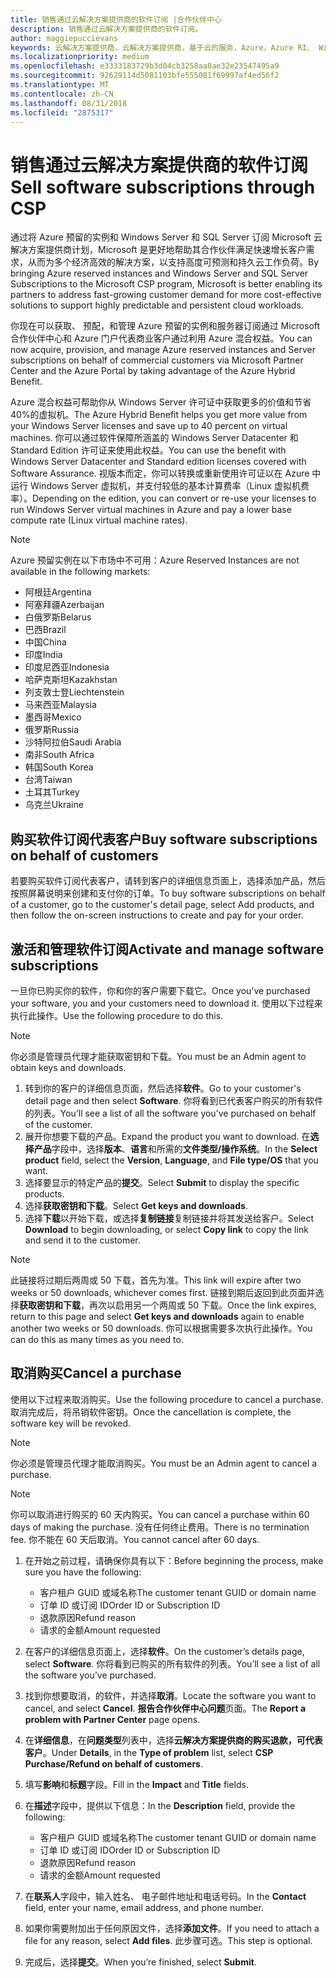 ```yaml
---
title: 销售通过云解决方案提供商的软件订阅 |合作伙伴中心
description: 销售通过云解决方案提供商的软件订阅。
author: maggiepuccievans
keywords: 云解决方案提供商，云解决方案提供商，基于云的服务，Azure，Azure RI、 Windows Server、 SQL Server，软件订阅
ms.localizationpriority: medium
ms.openlocfilehash: e3333183729b3d04cb3258aa8ae32e23547495a9
ms.sourcegitcommit: 92629114d5081103bfe555081f69997af4ed56f2
ms.translationtype: MT
ms.contentlocale: zh-CN
ms.lasthandoff: 08/31/2018
ms.locfileid: "2875317"
---
```

# <a name="sell-software-subscriptions-through-csp"></a><span data-ttu-id="5e9d5-104">销售通过云解决方案提供商的软件订阅</span><span class="sxs-lookup"><span data-stu-id="5e9d5-104">Sell software subscriptions through CSP</span></span>

<span data-ttu-id="5e9d5-105">通过将 Azure 预留的实例和 Windows Server 和 SQL Server 订阅 Microsoft 云解决方案提供商计划，Microsoft 是更好地帮助其合作伙伴满足快速增长客户需求，从而为多个经济高效的解决方案，以支持高度可预测和持久云工作负荷。</span><span class="sxs-lookup"><span data-stu-id="5e9d5-105">By bringing Azure reserved instances and Windows Server and SQL Server Subscriptions to the Microsoft CSP program, Microsoft is better enabling its partners to address fast-growing customer demand for more cost-effective solutions to support highly predictable and persistent cloud workloads.</span></span> 

<span data-ttu-id="5e9d5-106">你现在可以获取、 预配，和管理 Azure 预留的实例和服务器订阅通过 Microsoft 合作伙伴中心和 Azure 门户代表商业客户通过利用 Azure 混合权益。</span><span class="sxs-lookup"><span data-stu-id="5e9d5-106">You can now acquire, provision, and manage Azure reserved instances and Server subscriptions on behalf of commercial customers via Microsoft Partner Center and the Azure Portal by taking advantage of the Azure Hybrid Benefit.</span></span> 

<span data-ttu-id="5e9d5-107">Azure 混合权益可帮助你从 Windows Server 许可证中获取更多的价值和节省 40%的虚拟机。</span><span class="sxs-lookup"><span data-stu-id="5e9d5-107">The Azure Hybrid Benefit helps you get more value from your Windows Server licenses and save up to 40 percent on virtual machines.</span></span> <span data-ttu-id="5e9d5-108">你可以通过软件保障所涵盖的 Windows Server Datacenter 和 Standard Edition 许可证来使用此权益。</span><span class="sxs-lookup"><span data-stu-id="5e9d5-108">You can use the benefit with Windows Server Datacenter and Standard edition licenses covered with Software Assurance.</span></span> <span data-ttu-id="5e9d5-109">视版本而定，你可以转换或重新使用许可证以在 Azure 中运行 Windows Server 虚拟机，并支付较低的基本计算费率（Linux 虚拟机费率）。</span><span class="sxs-lookup"><span data-stu-id="5e9d5-109">Depending on the edition, you can convert or re-use your licenses to run Windows Server virtual machines in Azure and pay a lower base compute rate (Linux virtual machine rates).</span></span>

> [!NOTE]  
> <span data-ttu-id="5e9d5-110">Azure 预留实例在以下市场中不可用：</span><span class="sxs-lookup"><span data-stu-id="5e9d5-110">Azure Reserved Instances are not available in the following markets:</span></span>  
> * <span data-ttu-id="5e9d5-111">阿根廷</span><span class="sxs-lookup"><span data-stu-id="5e9d5-111">Argentina</span></span>
> * <span data-ttu-id="5e9d5-112">阿塞拜疆</span><span class="sxs-lookup"><span data-stu-id="5e9d5-112">Azerbaijan</span></span>
> * <span data-ttu-id="5e9d5-113">白俄罗斯</span><span class="sxs-lookup"><span data-stu-id="5e9d5-113">Belarus</span></span>
> * <span data-ttu-id="5e9d5-114">巴西</span><span class="sxs-lookup"><span data-stu-id="5e9d5-114">Brazil</span></span>
> * <span data-ttu-id="5e9d5-115">中国</span><span class="sxs-lookup"><span data-stu-id="5e9d5-115">China</span></span>
> * <span data-ttu-id="5e9d5-116">印度</span><span class="sxs-lookup"><span data-stu-id="5e9d5-116">India</span></span>
> * <span data-ttu-id="5e9d5-117">印度尼西亚</span><span class="sxs-lookup"><span data-stu-id="5e9d5-117">Indonesia</span></span>
> * <span data-ttu-id="5e9d5-118">哈萨克斯坦</span><span class="sxs-lookup"><span data-stu-id="5e9d5-118">Kazakhstan</span></span>
> * <span data-ttu-id="5e9d5-119">列支敦士登</span><span class="sxs-lookup"><span data-stu-id="5e9d5-119">Liechtenstein</span></span>
> * <span data-ttu-id="5e9d5-120">马来西亚</span><span class="sxs-lookup"><span data-stu-id="5e9d5-120">Malaysia</span></span>
> * <span data-ttu-id="5e9d5-121">墨西哥</span><span class="sxs-lookup"><span data-stu-id="5e9d5-121">Mexico</span></span>
> * <span data-ttu-id="5e9d5-122">俄罗斯</span><span class="sxs-lookup"><span data-stu-id="5e9d5-122">Russia</span></span>
> * <span data-ttu-id="5e9d5-123">沙特阿拉伯</span><span class="sxs-lookup"><span data-stu-id="5e9d5-123">Saudi Arabia</span></span>
> * <span data-ttu-id="5e9d5-124">南非</span><span class="sxs-lookup"><span data-stu-id="5e9d5-124">South Africa</span></span>
> * <span data-ttu-id="5e9d5-125">韩国</span><span class="sxs-lookup"><span data-stu-id="5e9d5-125">South Korea</span></span>
> * <span data-ttu-id="5e9d5-126">台湾</span><span class="sxs-lookup"><span data-stu-id="5e9d5-126">Taiwan</span></span>
> * <span data-ttu-id="5e9d5-127">土耳其</span><span class="sxs-lookup"><span data-stu-id="5e9d5-127">Turkey</span></span>
> * <span data-ttu-id="5e9d5-128">乌克兰</span><span class="sxs-lookup"><span data-stu-id="5e9d5-128">Ukraine</span></span>

## <a name="buy-software-subscriptions-on-behalf-of-customers"></a><span data-ttu-id="5e9d5-129">购买软件订阅代表客户</span><span class="sxs-lookup"><span data-stu-id="5e9d5-129">Buy software subscriptions on behalf of customers</span></span>

<span data-ttu-id="5e9d5-130">若要购买软件订阅代表客户，请转到客户的详细信息页面上，选择添加产品，然后按照屏幕说明来创建和支付你的订单。</span><span class="sxs-lookup"><span data-stu-id="5e9d5-130">To buy software subscriptions on behalf of a customer, go to the customer's detail page, select Add products, and then follow the on-screen instructions to create and pay for your order.</span></span>

## <a name="activate-and-manage-software-subscriptions"></a><span data-ttu-id="5e9d5-131">激活和管理软件订阅</span><span class="sxs-lookup"><span data-stu-id="5e9d5-131">Activate and manage software subscriptions</span></span>

<span data-ttu-id="5e9d5-132">一旦你已购买你的软件，你和你的客户需要下载它。</span><span class="sxs-lookup"><span data-stu-id="5e9d5-132">Once you’ve purchased your software, you and your customers need to download it.</span></span> <span data-ttu-id="5e9d5-133">使用以下过程来执行此操作。</span><span class="sxs-lookup"><span data-stu-id="5e9d5-133">Use the following procedure to do this.</span></span> 

>[!NOTE]
><span data-ttu-id="5e9d5-134">你必须是管理员代理才能获取密钥和下载。</span><span class="sxs-lookup"><span data-stu-id="5e9d5-134">You must be an Admin agent to obtain keys and downloads.</span></span> 

1. <span data-ttu-id="5e9d5-135">转到你的客户的详细信息页面，然后选择**软件**。</span><span class="sxs-lookup"><span data-stu-id="5e9d5-135">Go to your customer's detail page and then select **Software**.</span></span> <span data-ttu-id="5e9d5-136">你将看到已代表客户购买的所有软件的列表。</span><span class="sxs-lookup"><span data-stu-id="5e9d5-136">You’ll see a list of all the software you’ve purchased on behalf of the customer.</span></span> 
2.  <span data-ttu-id="5e9d5-137">展开你想要下载的产品。</span><span class="sxs-lookup"><span data-stu-id="5e9d5-137">Expand the product you want to download.</span></span> <span data-ttu-id="5e9d5-138">在**选择产品**字段中，选择**版本**、**语言**和所需的**文件类型/操作系统**。</span><span class="sxs-lookup"><span data-stu-id="5e9d5-138">In the **Select product** field, select the **Version**, **Language**, and **File type/OS** that you want.</span></span> 
3.  <span data-ttu-id="5e9d5-139">选择要显示的特定产品的**提交**。</span><span class="sxs-lookup"><span data-stu-id="5e9d5-139">Select **Submit** to display the specific products.</span></span> 
4.  <span data-ttu-id="5e9d5-140">选择**获取密钥和下载**。</span><span class="sxs-lookup"><span data-stu-id="5e9d5-140">Select **Get keys and downloads**.</span></span> 
5.  <span data-ttu-id="5e9d5-141">选择**下载**以开始下载，或选择**复制链接**复制链接并将其发送给客户。</span><span class="sxs-lookup"><span data-stu-id="5e9d5-141">Select **Download** to begin downloading, or select **Copy link** to copy the link and send it to the customer.</span></span> 

>[!NOTE]
><span data-ttu-id="5e9d5-142">此链接将过期后两周或 50 下载，首先为准。</span><span class="sxs-lookup"><span data-stu-id="5e9d5-142">This link will expire after two weeks or 50 downloads, whichever comes first.</span></span> <span data-ttu-id="5e9d5-143">链接到期后返回到此页面并选择**获取密钥和下载**，再次以启用另一个两周或 50 下载。</span><span class="sxs-lookup"><span data-stu-id="5e9d5-143">Once the link expires, return to this page and select **Get keys and downloads** again to enable another two weeks or 50 downloads.</span></span> <span data-ttu-id="5e9d5-144">你可以根据需要多次执行此操作。</span><span class="sxs-lookup"><span data-stu-id="5e9d5-144">You can do this as many times as you need to.</span></span> 


## <a name="cancel-a-purchase"></a><span data-ttu-id="5e9d5-145">取消购买</span><span class="sxs-lookup"><span data-stu-id="5e9d5-145">Cancel a purchase</span></span>
<span data-ttu-id="5e9d5-146">使用以下过程来取消购买。</span><span class="sxs-lookup"><span data-stu-id="5e9d5-146">Use the following procedure to cancel a purchase.</span></span> <span data-ttu-id="5e9d5-147">取消完成后，将吊销软件密钥。</span><span class="sxs-lookup"><span data-stu-id="5e9d5-147">Once the cancellation is complete, the software key will be revoked.</span></span> 

>[!NOTE]
><span data-ttu-id="5e9d5-148">你必须是管理员代理才能取消购买。</span><span class="sxs-lookup"><span data-stu-id="5e9d5-148">You must be an Admin agent to cancel a purchase.</span></span> 

>[!NOTE]
><span data-ttu-id="5e9d5-149">你可以取消进行购买的 60 天内购买。</span><span class="sxs-lookup"><span data-stu-id="5e9d5-149">You can cancel a purchase within 60 days of making the purchase.</span></span> <span data-ttu-id="5e9d5-150">没有任何终止费用。</span><span class="sxs-lookup"><span data-stu-id="5e9d5-150">There is no termination fee.</span></span> <span data-ttu-id="5e9d5-151">你不能在 60 天后取消。</span><span class="sxs-lookup"><span data-stu-id="5e9d5-151">You cannot cancel after 60 days.</span></span> 

1.  <span data-ttu-id="5e9d5-152">在开始之前过程，请确保你具有以下：</span><span class="sxs-lookup"><span data-stu-id="5e9d5-152">Before beginning the process, make sure you have the following:</span></span> 
    -   <span data-ttu-id="5e9d5-153">客户租户 GUID 或域名称</span><span class="sxs-lookup"><span data-stu-id="5e9d5-153">The customer tenant GUID or domain name</span></span>
    -   <span data-ttu-id="5e9d5-154">订单 ID 或订阅 ID</span><span class="sxs-lookup"><span data-stu-id="5e9d5-154">Order ID or Subscription ID</span></span>
    -   <span data-ttu-id="5e9d5-155">退款原因</span><span class="sxs-lookup"><span data-stu-id="5e9d5-155">Refund reason</span></span>
    -   <span data-ttu-id="5e9d5-156">请求的金额</span><span class="sxs-lookup"><span data-stu-id="5e9d5-156">Amount requested</span></span>

2.  <span data-ttu-id="5e9d5-157">在客户的详细信息页面上，选择**软件**。</span><span class="sxs-lookup"><span data-stu-id="5e9d5-157">On the customer’s details page, select **Software**.</span></span> <span data-ttu-id="5e9d5-158">你将看到已购买的所有软件的列表。</span><span class="sxs-lookup"><span data-stu-id="5e9d5-158">You’ll see a list of all the software you’ve purchased.</span></span> 

3.  <span data-ttu-id="5e9d5-159">找到你想要取消，的软件，并选择**取消**。</span><span class="sxs-lookup"><span data-stu-id="5e9d5-159">Locate the software you want to cancel, and select **Cancel**.</span></span> <span data-ttu-id="5e9d5-160">**报告合作伙伴中心问题**页面。</span><span class="sxs-lookup"><span data-stu-id="5e9d5-160">The **Report a problem with Partner Center** page opens.</span></span> 

4.  <span data-ttu-id="5e9d5-161">在**详细信息**，在**问题类型**列表中，选择**云解决方案提供商的购买退款，可代表客户**。</span><span class="sxs-lookup"><span data-stu-id="5e9d5-161">Under **Details**, in the **Type of problem** list, select **CSP Purchase/Refund on behalf of customers**.</span></span>

5.  <span data-ttu-id="5e9d5-162">填写**影响**和**标题**字段。</span><span class="sxs-lookup"><span data-stu-id="5e9d5-162">Fill in the **Impact** and **Title** fields.</span></span> 

6.  <span data-ttu-id="5e9d5-163">在**描述**字段中，提供以下信息：</span><span class="sxs-lookup"><span data-stu-id="5e9d5-163">In the **Description** field, provide the following:</span></span> 
    -   <span data-ttu-id="5e9d5-164">客户租户 GUID 或域名称</span><span class="sxs-lookup"><span data-stu-id="5e9d5-164">The customer tenant GUID or domain name</span></span>
    -   <span data-ttu-id="5e9d5-165">订单 ID 或订阅 ID</span><span class="sxs-lookup"><span data-stu-id="5e9d5-165">Order ID or Subscription ID</span></span>
    -   <span data-ttu-id="5e9d5-166">退款原因</span><span class="sxs-lookup"><span data-stu-id="5e9d5-166">Refund reason</span></span>
    -   <span data-ttu-id="5e9d5-167">请求的金额</span><span class="sxs-lookup"><span data-stu-id="5e9d5-167">Amount requested</span></span>

7.  <span data-ttu-id="5e9d5-168">在**联系人**字段中，输入姓名、 电子邮件地址和电话号码。</span><span class="sxs-lookup"><span data-stu-id="5e9d5-168">In the **Contact** field, enter your name, email address, and phone number.</span></span> 

8.  <span data-ttu-id="5e9d5-169">如果你需要附加出于任何原因文件，选择**添加文件**。</span><span class="sxs-lookup"><span data-stu-id="5e9d5-169">If you need to attach a file for any reason, select **Add files**.</span></span> <span data-ttu-id="5e9d5-170">此步骤可选。</span><span class="sxs-lookup"><span data-stu-id="5e9d5-170">This step is optional.</span></span> 

9.  <span data-ttu-id="5e9d5-171">完成后，选择**提交**。</span><span class="sxs-lookup"><span data-stu-id="5e9d5-171">When you’re finished, select **Submit**.</span></span>
